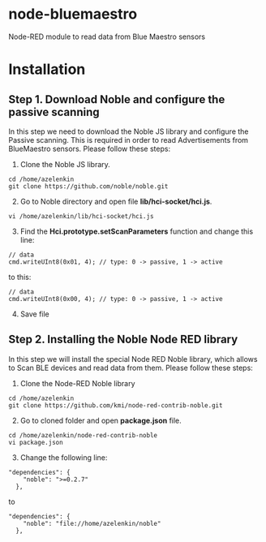 # node-bluemaestro
Node-RED module to read data from Blue Maestro sensors

# Installation

## Step 1. Download Noble and configure the passive scanning
In this step we need to download the Noble JS library and configure the Passive scanning. This is required in order to read Advertisements from BlueMaestro sensors. Please follow these steps:

1. Clone the Noble JS library.
```
cd /home/azelenkin
git clone https://github.com/noble/noble.git
```
2. Go to Noble directory and open file **lib/hci-socket/hci.js**. 
```
vi /home/azelenkin/lib/hci-socket/hci.js
```
3. Find the **Hci.prototype.setScanParameters** function and change this line: 
```
// data
cmd.writeUInt8(0x01, 4); // type: 0 -> passive, 1 -> active
```
to this: 
```
// data
cmd.writeUInt8(0x00, 4); // type: 0 -> passive, 1 -> active
```
4. Save file

## Step 2. Installing the Noble Node RED library
In this step we will install the special Node RED Noble library, which allows to Scan BLE devices and read data from them. Please follow these steps: 

1. Clone the Node-RED Noble library
```
cd /home/azelenkin
git clone https://github.com/kmi/node-red-contrib-noble.git
```
2. Go to cloned folder and open **package.json** file. 
```
cd /home/azelenkin/node-red-contrib-noble
vi package.json
```

3. Change the following line: 
```
"dependencies": {
    "noble": ">=0.2.7"
  },
```
to 
```
"dependencies": {
    "noble": "file://home/azelenkin/noble"
  },
```
